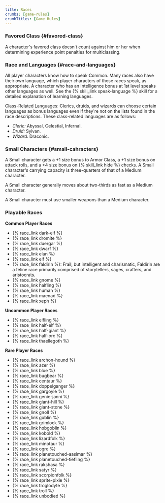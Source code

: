 ```yaml
---
title: Races
crumbs: [game-rules]
crumbTitles: [Game Rules]
---
```


### Favored Class {#favored-class}

A character's favored class doesn't count against him or her when determining experience point penalties for multiclassing.

### Race and Languages {#race-and-languages}

All player characters know how to speak Common. Many races also have their own language, which player characters of those races speak, as appropriate. A character who has an Intelligence bonus at 1st level speaks other languages as well. See the {% skill_link speak-language %} skill for a detailed explanation of learning languages.

Class-Related Languages: Clerics, druids, and wizards can choose certain languages as bonus languages even if they're not on the lists found in the race descriptions. These class-related languages are as follows:

 * _Cleric:_ Abyssal, Celestial, Infernal.
 * _Druid:_ Sylvan.
 * _Wizard:_ Draconic.

### Small Characters {#small-cahracters}

A Small character gets a +1 size bonus to Armor Class, a +1 size bonus on attack rolls, and a +4 size bonus on {% skill_link hide %} checks. A Small character's carrying capacity is three-quarters of that of a Medium character.

A Small character generally moves about two-thirds as fast as a Medium character.

A Small character must use smaller weapons than a Medium character.

### Playable Races

**Common Player Races**

 * {% race_link dark-elf %}
 * {% race_link dromite %}
 * {% race_link duergar %}
 * {% race_link dwarf %}
 * {% race_link elan %}
 * {% race_link elf %}
 * {% race_link faldirin %}: Frail, but intelligent and charismatic, Faldirin are a feline race primarily comprised of storytellers, sages, crafters, and aristocrats.
 * {% race_link gnome %}
 * {% race_link halfling %}
 * {% race_link human %}
 * {% race_link maenad %}
 * {% race_link xeph %}

**Uncommon Player Races**

 * {% race_link elfling %}
 * {% race_link half-elf %}
 * {% race_link half-giant %}
 * {% race_link half-orc %}
 * {% race_link thaellegoth %}

**Rare Player Races**

 * {% race_link archon-hound %}
 * {% race_link azer %}
 * {% race_link blue %}
 * {% race_link bugbear %}
 * {% race_link centaur %}
 * {% race_link doppelganger %}
 * {% race_link gargoyle %}
 * {% race_link genie-janni %}
 * {% race_link giant-hill %}
 * {% race_link giant-stone %}
 * {% race_link gnoll %}
 * {% race_link goblin %}
 * {% race_link grimlock %}
 * {% race_link hobgoblin %}
 * {% race_link kobold %}
 * {% race_link lizardfolk %}
 * {% race_link minotaur %}
 * {% race_link ogre %}
 * {% race_link planetouched-aasimar %}
 * {% race_link planetouched-tiefling %}
 * {% race_link rakshasa %}
 * {% race_link satyr %}
 * {% race_link scorpionfolk %}
 * {% race_link sprite-pixie %}
 * {% race_link troglodyte %}
 * {% race_link troll %}
 * {% race_link unbodied %}
